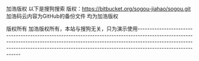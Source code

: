 加浩版权
以下是搜狗搜索
版权：https://bitbucket.org/sogou-jiahao/sogou.git
加浩码云内容为GitHub的备份文件
均为加浩版权





版权所有                                                                                                     加浩版权所有，本站与搜狗无关，只为演示使用-----------------------------------------------------------------------------------------------------------------------------------------------------------------------------------------------------------------------------------------------------------------------




<!DOCTYPE html><html lang="cn"><head><script type="text/javascript">/*file=static/js/resourceErrorReport.js*/!function(a){var n=(new Date).getTime(),r=a.location.protocol;function c(e,t){var o=(new Date).getTime()-n;(new Image).src=["//pb.sogou.com/pv.gif?uigs_productid=wapapp&type=resource-error&stype=",e,"&timestamp=",o,"&protocol=",r,"&host=",encodeURIComponent(a.location.host),"&path=",encodeURIComponent(a.location.pathname),"&resource=",encodeURIComponent(t)].join("")}function e(e){if((e=e||a.event)&&"error"===e.type){var t=e.srcElement?e.srcElement:e.target;if(t){var o,n,r=t.tagName;"LINK"===r?(n="css",(o=t.getAttribute("href"))&&o.match(/\.css($|\?)/)&&c(n,o)):"SCRIPT"===r&&(n="js",(o=t.getAttribute("src"))&&o.match(/\.js($|\?)/)&&c(n,o))}}}r&&(r=r.substring(0,r.length-1)),a.addEventListener?a.addEventListener("error",e,!0):a.attachEvent&&a.attachEvent("onerror",e)}(window);</script><script>window._speedMark = new Date();  window.lead_ip = '111.197.83.231';
    window.now = 1589595981909;</script><meta charset="utf-8"><link rel="dns-prefetch" href="//img01.sogoucdn.com"><link rel="dns-prefetch" href="//img02.sogoucdn.com"><link rel="dns-prefetch" href="//img03.sogoucdn.com"><link rel="dns-prefetch" href="//img04.sogoucdn.com"><link rel="dns-prefetch" href="//dlweb.sogoucdn.com"><title>搜狗搜索引擎 - 上网从搜狗开始</title><link rel="shortcut icon" href="/images/logo/new/favicon.ico?v=4" type="image/x-icon"><meta http-equiv="X-UA-Compatible" content="IE=Edge"><link rel="search" type="application/opensearchdescription+xml" href="/content-search.xml" title="搜狗搜索"><meta name="keywords" content="搜狗搜索,网页搜索,微信搜索,视频搜索,图片搜索,音乐搜索,新闻搜索,软件搜索,问答搜索,百科搜索,购物搜索"><meta name="description" content="搜狗搜索是全球第三代互动式搜索引擎，支持微信公众号和文章搜索、知乎搜索、英文搜索及翻译等，通过自主研发的人工智能算法为用户提供专业、精准、便捷的搜索服务。"><link rel="stylesheet" type="text/css" href="//dlweb.sogoucdn.com/pcsearch/web/index/css/index_style_9454fa6.css"><style>.wrapper .suggestion{border:1px solid #e8e8e8;width:653px;-moz-box-shadow:0 1px 8px rgba(0,0,0,.1);-webkit-box-shadow:0 1px 8px rgba(0,0,0,.1);box-shadow:0 1px 8px rgba(0,0,0,.1);border-top-left-radius:0;border-top-right-radius:0;border-bottom-right-radius:2px;border-bottom-left-radius:2px;top:43px}.wrapper .suglist{width:206px}.wrapper .suglist .keyword{color:#7a77c8}.big-scn .suggestion{width:820px}.big-scn .suglist{width:236px}.wrapper .suglist{padding:4px 0}input[type=text]::-ms-clear{display:none}</style></head><body color-style="white"><div class="wrapper " id="wrap"><div class="header"> <div class="top-nav"><ul><li><a onclick="st(this,'40030300','news')" href="http://news.sogou.com" uigs-id="nav_news" id="news">新闻</a></li><li class="cur"><span>网页</span></li><li><a onclick="st(this,'73141200','weixin')" href="http://weixin.sogou.com/" uigs-id="nav_weixin" id="weixinch">微信</a></li><li><a onclick="st(this,'40051200','zhihu')" href="http://zhihu.sogou.com/" uigs-id="nav_zhihu" id="zhihu">知乎</a></li><li><a onclick="st(this,'40030500','pic')" href="http://pic.sogou.com" uigs-id="nav_pic" id="pic">图片</a></li><li><a onclick="st(this,'40030600','video')" href="https://v.sogou.com/" uigs-id="nav_v" id="video">视频</a></li><li><a href="http://mingyi.sogou.com?fr=common_index_nav" uigs-id="nav_mingyi" id="mingyi" onclick="st(this,'','myingyi')">明医</a></li><li><a href="http://english.sogou.com?fr=pcweb_index_nav" uigs-id="nav_overseas" id="overseas" onclick="st(this,'','overseas')">英文</a></li><li><a onclick="st(this,'web2ww','wenwen')" href="https://wenwen.sogou.com/?ch=websearch" uigs-id="nav_wenwen" id="index_more_wenwen">问问</a></li><li><a href="http://scholar.sogou.com?fr=common_index_nav" uigs-id="nav_scholar" id="scholar" onclick="st(this,'','scholar')">学术</a></li><li class="show-more"><a href="javascript:void(0);" id="more-product">更多<i class="m-arr"></i></a><div class="pos-more" id="products-box" style="top:40px"><span class="ico-san"></span><a onclick="st(this,'40031000')" href="http://map.sogou.com" uigs-id="nav_map" id="map">地图</a><a onclick="st(this,'40031500')" href="http://gouwu.sogou.com/" uigs-id="nav_gouwu" id="index_more_gouwu">购物</a><a onclick="st(this,'40051203')" href="http://baike.sogou.com/Home.v" uigs-id="nav_baike" id="index_more_baike">百科</a><a onclick="st(this)" href="http://zhishi.sogou.com" uigs-id="nav_zhishi" id="index_more_zhishi">知识</a><a onclick="st(this,'40051205')" href="http://as.sogou.com/" uigs-id="nav_app" id="index_more_appli">应用</a><a onclick="st(this,'40051205','fanyi')" href="http://fanyi.sogou.com?fr=common_index_nav_pc" uigs-id="nav_fanyi" id="index_more_fanyi">翻译</a><a href="http://index.sogou.com" uigs-id="nav_index" id="index_more_index">指数</a>  <a href="http://dangjian.sogou.com" uigs-id="nav_dangjian" id="dangjian" onclick="st(this,'','dangjian')">党建</a>  <span class="all"><a onclick="st(this,'40051206')" href="http://www.sogou.com/docs/more.htm?v=1" uigs-id="nav_all" target="_blank">全部</a></span></div></li></ul></div><div class="user-box"><div class="local-weather" id="local-weather"><div class="wea-box" id="cur-weather" style="display:none"></div>  <div class="pos-more" id="detail-weather" style="top:40px;left:-80px"></div>  </div><span class="line" id="user-box-line" style="display:none"></span><div class="user-enter"><a href="javascript:void(0);" id="show-card"  style="display:none"  uigs-id="settings_show-card">显示卡片</a>  <a href="javascript:void(0);" class="enter" id="loginBtn">登录</a>  </div></div></div><div class="content" id="content"><div class="pos-header" id="top-float-bar"><div class="part-one"></div><div class="part-two" id="card-tab-layer"><div class="c-top" id="top-card-tab"></div></div></div><div class="logo2" id="logo-s"><span></span></div><div class="logo" id="logo-l"><span></span></div> <div class="search-box querybox-focus" id="search-box"><form action="/web" name="sf" id="sf"><span class="sec-input-box"><input type="text" class="sec-input active" name="query" id="query" maxlength="100" len="80" autocomplete="off"></span><span class="enter-input"><input type="submit" value="搜狗搜索" id="stb"></span><input type="hidden" name="_asf" value="www.sogou.com"> <input type="hidden" name="_ast"> <input type="hidden" name="w" value="01019900"> <input type="hidden" name="p" value="40040100"> <input type="hidden" name="ie" value="utf8">  <input type="hidden" name="from" value="index-nologin">  <input type="hidden" name="s_from" value="index"><div class="keywords-tips" id="keywordsTips" style="display:none"><i></i><p>“<strong id="keywordsTipsStrong">369</strong>”后面的文字被忽略，搜狗的查询限制在40个汉字以内。</p></div></form></div>  </div><div class="card-box" id="card-box" style="display:none"><div class="card-box2" id="card-box2"><div class="c-top" id="card-tab-box"><a href="javascript:void(0);" uigs-id="settings_close-card" id="close-card" class="shezhi"></a></div><div class="c-main" id="card-content"></div></div></div><div class="loog-more" id="scroll-more" style="display:none"><a href="javascript:void(0);" uigs-id="scroll-more">滚动查看更多<br><span class="ico_san"></span></a></div><div class="ft" id="footer"  style="display:none" ><a href="http://b.sogou.com/" target="_blank" uigs-id="footer_tuiguang">企业推广</a><span class="line"></span><a href="http://corp.sogou.com/" target="_blank" uigs-id="footer_about">关于搜狗</a><span class="line"></span><a href="http://ir.sogou.com/" target="_blank" uigs-id="footer_aboutEnglish">About Sogou</a><span class="line"></span><a href="http://www.sogou.com/docs/terms.htm?v=1" target="_blank" uigs-id="footer_disclaimer">免责声明</a><span class="line"></span><a href="http://fankui.help.sogou.com/index.php/web/web/index/type/4" target="_blank" uigs-id="footer_feedback">意见反馈及投诉</a><span class="line"></span><a href="http://corp.sogou.com/private.html" target="_blank" uigs-id="footer_private">隐私政策</a><br>&copy;&nbsp;2004-2020&nbsp;Sogou.com&nbsp;/&nbsp;<span class="g">京网文 (2016) 6432-852号</span>&nbsp;/&nbsp;<a href="http://www.miibeian.gov.cn" target="_blank" class="g">京ICP证050897号</a><br><span class="g">(京)-经营性-2016-0019</span>&nbsp;/&nbsp;<a href="http://www.12377.cn" class="g" target="_blank">网上有害信息举报专区</a>&nbsp;/&nbsp;<a href="http://www.miibeian.gov.cn/" target="_blank" class="g">京ICP备11001839号-1</a>&nbsp;/&nbsp;<a href="http://www.beian.gov.cn/portal/registerSystemInfo?recordcode=11000002000025" class="ba" target="_blank">京公网安备11000002000025号</a></div>  <div class="ft-v1" id="QRcode-footer" style="padding-bottom:28px"><div class="erwm-box"><span class="ewm"><img src="/web/index/images/erweima2.png" alt=""></span><div class="erwx"><p>下载搜狗搜索APP</p></div></div><div class="ft-info"><a uigs-id="mid_pinyin" href="http://pinyin.sogou.com/" target="_blank"><i class="i1"></i>搜狗输入法</a><span class="line"></span><a uigs-id="mid_liulanqi" href="http://ie.sogou.com/" target="_blank"><i class="i2"></i>浏览器</a><span class="line"></span><a uigs-id="mid_daohang" href="http://123.sogou.com/" target="_blank"><i class="i3"></i>网址导航</a><br><a href="http://corp.sogou.com/" target="_blank" class="g">关于搜狗</a>&nbsp;-&nbsp;<a href="http://ir.sogou.com/" target="_blank" class="g">About Sogou</a>&nbsp;-&nbsp;<a href="http://b.sogou.com/" target="_blank" class="g">企业推广</a>&nbsp;-&nbsp;<a href="http://www.sogou.com/docs/terms.htm?v=1" target="_blank" class="g">免责声明</a>&nbsp;-&nbsp;<a href="http://fankui.help.sogou.com/index.php/web/web/index/type/4" target="_blank" class="g">意见反馈及投诉</a>&nbsp;-&nbsp;<a href="http://corp.sogou.com/private.html" target="_blank" class="g" uigs-id="footer_private">隐私政策</a><br>&copy;&nbsp;2004-2020&nbsp;Sogou.com&nbsp;/&nbsp;<span class="g">京网文 (2016) 6432-852号</span>&nbsp;/&nbsp;<span class="g">(京)-经营性-2016-0019</span><br><a href="http://www.12377.cn" class="g" target="_blank">网上有害信息举报专区</a>&nbsp;/&nbsp;<span class="g">京ICP证050897号</span>&nbsp;/&nbsp;<span class="g">京ICP备11001839号-1</span>&nbsp;/&nbsp;<a href="http://www.beian.gov.cn/portal/registerSystemInfo?recordcode=11000002000025" class="ba" target="_blank">京公网安备11000002000025号</a></div></div> <div class="kuozhan" id="QRcode-box" style="display:none"><a href="javascript:void(0);" id="miniQRcode"></a><span id="QRcode"></span></div><a href="javascript:void(0);" class="back-top" id="back-top"></a></div> <script>var SugPara, uigs_para, msBrowserName = navigator.userAgent.toLowerCase(),msIsSe = false,msIsMSearch = false, hasDoodle = false, queryinput = document.getElementById('query');</script><script>/*file=static/js/indexjs.js*/function indexjsInit(e,o,n,a,t,i,s,u){var r={puid:t,cards:i,cards_sw:s,uigs_cookie:"SUID,sct,SUV"};function c(){try{window.external.metasearch("make_connection","www.google.com.hk")}catch(e){}}uigs_para={uigs_productid:"webapp",type:"webindex_new",stype:e?"login":"nologin",scrnwi:screen.width,scrnhi:screen.height,uigs_pbtag:"A",uigs_cookie:"SUID,sct",protocol:"https:"==location.protocol.toLowerCase()?"https":"http"},e&&(uigs_para=Object.assign(uigs_para,r),window.loginCardConfig={show:"1"===s,cardTab:[{text:"推荐",id:"card-news-tab",initFn:"newsInit",className:"cur"},{text:"导航",id:"card-nav-tab",initFn:"navInit"}]}),SugPara={queryboxid:"search-box",enableSug:!0,sugType:"web",domain:"w.sugg.sogou.com",productId:"web",sugFormName:"sf",inputid:"query",submitId:"stb",suggestRid:"01015002",normalRid:"01019900",useParent:1,sugglocation:"index",showVr:!0,showHotwords:!0,suggAbtestObject:o},/se 2\.x/i.test(msBrowserName)&&(msIsSe=!0),/metasr/i.test(msBrowserName)&&(msIsMSearch=!0),queryinput&&msIsSe&&msIsMSearch&&(queryinput.addEventListener?(queryinput.addEventListener("keypress",c,!1),queryinput.addEventListener("keydown",c,!1)):queryinput.attachEvent?(queryinput.attachEvent("onkeypress",c),queryinput.attachEvent("onkeydown",c)):(queryinput.onkeypress=c,queryinput.onkeydown=c)),window.m_s_index=function(){var e=document.sf.query,o=Math.round(1e3*((new Date).getTime()+Math.random()));e.focus(),new RegExp("kw=([^&]+)").test(location.search)&&0==e.value.length&&(e.value=decodeURIComponent(RegExp.$1)),document.cookie.indexOf("SUV=")<0&&(document.cookie="SUV="+o+";path=/;expires=Sun, 29 July 2026 00:00:00 UTC;domain="+function(){var e=document.domain;return e.indexOf("sogou.com")==e.length-9?".sogou.com":e.indexOf("soso.com")==e.length-8?".soso.com":-1!=e.indexOf("sogo.com")?".sogo.com":void 0}()),n&&((new Image).src="//pb6.sogou.com/v6")},window.st=function(e,o,n,t){var i=document.sf.query,s=encodeURIComponent(i.value),u={news:"http://news.sogou.com/news?ie=utf8&query=",web:"web?ie=utf8&query=",weixin:"http://weixin.sogou.com/weixin?type=2&ie=utf8&query=",zhihu:"http://zhihu.sogou.com/zhihu?ie=utf8&query=",pic:"http://pic.sogou.com/pics?ie=utf8&query=",video:"https://v.sogou.com/v?ie=utf8&query=",myingyi:"https://www.sogou.com/web?m2web=mingyi.sogou.com&ie=utf8&query=",overseas:"http://english.sogou.com?b_o_e=1&ie=utf8&fr=pcweb_index_nav&query=",scholar:"http://scholar.sogou.com?ie=utf8&fr=common_index_nav&query=",fanyi:"http://fanyi.sogou.com/?fr=common_index_nav_pc&ie=utf8&keyword=",wenwen:"http://wenwen.sogou.com/s/?ch=websearch&w=",dangjian:a},r=u[n]||e.href;function c(e){return-1<e.indexOf("?")?"&":"?"}i&&""!==i.value&&(u[n]?r=u[n]+s:0<r.indexOf("kw=")?r=r.replace(new RegExp("kw=[^&$]*"),"kw="+s):r+=c(r)+"kw="+s),o&&(r+=c(r)+"p="+o),t&&0<t.length&&(r+="#"+t),!i||""!=i.value||"wenwen"!=n&&"dangjian"!=n||(r=e.href),e.href=r},window.cid=function(e,o){var n=document.sf.query,t=encodeURIComponent(n.value);t?"web2ww"===o?e.href+="s/?cid=web2ww&w="+t:"web2bk"===o&&(e.href+="Search.e?sp=S"+t+"&cid=web2bk"):e.href+="?cid="+o},window.m_s_index()}indexjsInit(false, {"suggestHistoryStrategy1":"","suggestHistoryStrategy2":"0|1|2|3|4|5|6|7|8","suggHistoryAbtest":""}, true, 'http://dangjian.sogou.com/dangjian?query=', 'invaliduser', '', '');</script><script src="//dlweb.sogoucdn.com/pcsearch/web/index/js/suggbase_b9937f7.js"></script>  <script src="//dlweb.sogoucdn.com/pcsearch/js/common/widget/index_login_a7ce741.js"></script><script src="//account.sogou.com/static/api/passport-async.js"></script>  <script src="//dlweb.sogoucdn.com/pcsearch/web/index/js/searchbase_211ecd8.js"></script>  </body></html><!--zly-->
